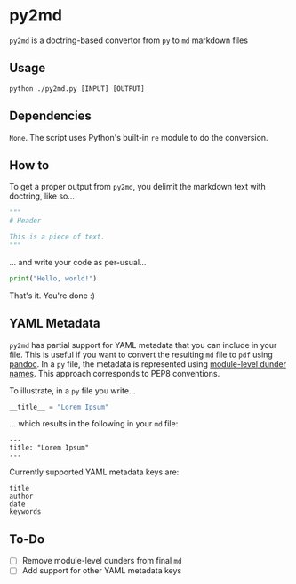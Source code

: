 # py2md

`py2md` is a doctring-based convertor from `py` to `md` markdown files

## Usage

```
python ./py2md.py [INPUT] [OUTPUT]
```

## Dependencies

`None`. The script uses Python's built-in `re` module to do the conversion.

## How to

To get a proper output from `py2md`, you delimit the markdown text with doctring, like so...

```python
"""
# Header

This is a piece of text.
"""
```

... and write your code as per-usual...

```python
print("Hello, world!")
```

That's it. You're done :)

## YAML Metadata

`py2md` has partial support for YAML metadata that you can include in your file. This is useful if you want to convert the resulting `md` file to `pdf` using [pandoc](https://pandoc.org/). In a `py` file, the metadata is represented using [module-level dunder names](https://legacy.python.org/dev/peps/pep-0008/#module-level-dunder-names). This approach corresponds to PEP8 conventions.

To illustrate, in a `py` file you write...

```python
__title__ = "Lorem Ipsum"
```

... which results in the following in your `md` file:

```
---
title: "Lorem Ipsum"
---
```

Currently supported YAML metadata keys are:

```
title
author
date
keywords
```

## To-Do

- [ ] Remove module-level dunders from final `md`
- [ ] Add support for other YAML metadata keys
